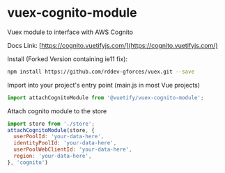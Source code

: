# vuex-cognito-module

Vuex module to interface with AWS Cognito

Docs Link: [https://cognito.vuetifyjs.com/](https://cognito.vuetifyjs.com/)

Install (Forked Version containing ie11 fix):
```bash
npm install https://github.com/rddev-gforces/vuex.git --save
```

Import into your project's entry point (main.js in most Vue projects)
```js
import attachCognitoModule from '@vuetify/vuex-cognito-module';
```

Attach cognito module to the store
```js
import store from './store';
attachCognitoModule(store, {
  userPoolId: 'your-data-here',
  identityPoolId: 'your-data-here',
  userPoolWebClientId: 'your-data-here',
  region: 'your-data-here',
}, 'cognito')
```
